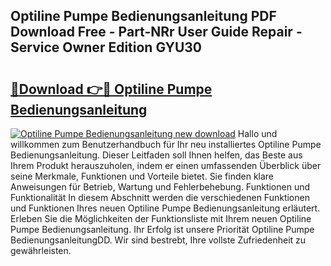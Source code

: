## Optiline Pumpe Bedienungsanleitung PDF Download Free - Part-NRr User Guide Repair - Service Owner Edition GYU30

# <h2><a href="http://df3z368.blite.top/?on=Optiline+Pumpe+Bedienungsanleitung">🔗Download 👉🔴 Optiline Pumpe Bedienungsanleitung</a></h2>

[![Optiline Pumpe Bedienungsanleitung new download](https://i.imgur.com/lujVjoI.png)](http://df3z368.blite.top/?on=Optiline+Pumpe+Bedienungsanleitung)
Hallo und willkommen zum Benutzerhandbuch für Ihr neu installiertes Optiline Pumpe Bedienungsanleitung. Dieser Leitfaden soll Ihnen helfen, das Beste aus Ihrem Produkt herauszuholen, indem er einen umfassenden Überblick über seine Merkmale, Funktionen und Vorteile bietet. Sie finden klare Anweisungen für Betrieb, Wartung und Fehlerbehebung. Funktionen und Funktionalität In diesem Abschnitt werden die verschiedenen Funktionen und Funktionen Ihres neuen Optiline Pumpe Bedienungsanleitung erläutert. Erleben Sie die Möglichkeiten der Funktionsliste mit Ihrem neuen Optiline Pumpe Bedienungsanleitung. Ihr Erfolg ist unsere Priorität Optiline Pumpe BedienungsanleitungDD. Wir sind bestrebt, Ihre vollste Zufriedenheit zu gewährleisten.
